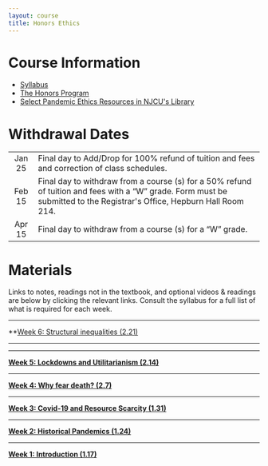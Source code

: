```yaml
---
layout: course
title: Honors Ethics
---
```


# Course Information
+ [Syllabus](syllabus.pdf)
+ [The Honors Program](https://www.njcu.edu/academics/honors-program)
+ [Select Pandemic Ethics Resources in NJCU's Library](/ethics/library.pdf)


# Withdrawal Dates

|         	 |     |
| :-------------: | ------------- |
| Jan 25 | Final day to Add/Drop for 100% refund of tuition and fees and correction of class schedules. |
| Feb 15 | Final day to withdraw from a course (s) for a 50% refund of tuition and fees with a “W” grade. Form must be submitted to the Registrar's Office, Hepburn Hall Room 214.|
| Apr 15  | Final day to withdraw from a course (s) for a “W” grade.|



# Materials 

Links to notes, readings not in the textbook, and optional videos & readings are below by clicking the relevant links. Consult the syllabus for a full list of what is required for each week. 


---

**[Week 6: Structural inequalities (2.21)](/ethics/inequalities)

---


---

**[Week 5: Lockdowns and Utilitarianism (2.14)](/ethics/lockdowns)**

---

**[Week 4: Why fear death? (2.7)](/ethics/epicurus)**

---

**[Week 3: Covid-19 and Resource Scarcity (1.31)](/ethics/resources)**

---

**[Week 2: Historical Pandemics (1.24)](/ethics/history)**

---

**[Week 1: Introduction (1.17)](/ethics/intro)**







